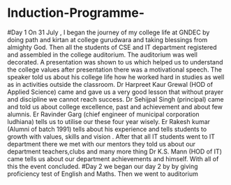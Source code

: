 # Induction-Programme-
#Day 1 
On 31 July , I began the journey of my college life at GNDEC by doing path and kirtan at college gurudwara and taking blessings from almighty God. Then all the students of CSE and IT department registered and assembled in the college auditorium. The auditorium was well decorated. A presentation was shown to us which helped us to understand the college values after presentation there was a motivational speech. The speaker told us about his college life how he worked hard in studies as well as in activities outside the classroom. 
Dr Harpreet Kaur Grewal (HOD of Applied Science) came and gave us a very good lesson that without prayer and discipline we cannot reach success. 
Dr Sehijpal Singh (principal) came and told us about college excellence, past and achievement and about few alumnis. 
Er Ravinder Garg (chief engineer of municipal corporation ludhiana) tells us to utilise our these four year wisely.
Er Rakesh kumar (Alumni of batch 1991) tells about his experience and tells students to growth with values, skills and vision . 
After that all IT students went to IT department there we met with our mentors they told us about our department teachers,clubs and many more thing 
Dr K.S. Mann (HOD of IT) came tells us about our department achievements and himself. 
With all of this the event concluded. 
#Day 2 
we began our day 2 by by giving proficiency test of English and Maths. 
Then we went to auditorium 
